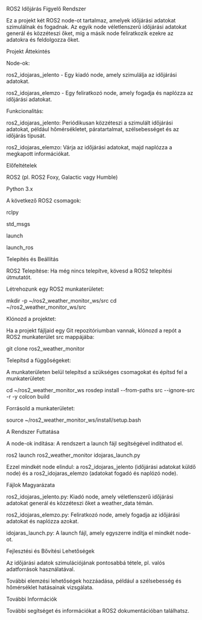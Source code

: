 ROS2 Időjárás Figyelő Rendszer

Ez a projekt két ROS2 node-ot tartalmaz, amelyek időjárási adatokat szimulálnak és fogadnak. Az egyik node véletlenszerű időjárási adatokat generál és közzéteszi őket, míg a másik node feliratkozik ezekre az adatokra és feldolgozza őket.

Projekt Áttekintés

Node-ok:

ros2_idojaras_jelento - Egy kiadó node, amely szimulálja az időjárási adatokat.

ros2_idojaras_elemzo - Egy feliratkozó node, amely fogadja és naplózza az időjárási adatokat.

Funkcionalitás:

ros2_idojaras_jelento: Periódikusan közzéteszi a szimulált időjárási adatokat, például hőmérsékletet, páratartalmat, szélsebességet és az időjárás típusát.

ros2_idojaras_elemzo: Várja az időjárási adatokat, majd naplózza a megkapott információkat.

Előfeltételek

ROS2 (pl. ROS2 Foxy, Galactic vagy Humble)

Python 3.x

A következő ROS2 csomagok:

rclpy

std_msgs

launch

launch_ros

Telepítés és Beállítás

ROS2 Telepítése: Ha még nincs telepítve, kövesd a ROS2 telepítési útmutatót.

Létrehozunk egy ROS2 munkaterületet:

mkdir -p ~/ros2_weather_monitor_ws/src
cd ~/ros2_weather_monitor_ws/src

Klónozd a projektet:

Ha a projekt fájljaid egy Git repozitóriumban vannak, klónozd a repót a ROS2 munkaterület src mappájába:

git clone <a-te-repozitoriumod-url-ja> ros2_weather_monitor

Telepítsd a függőségeket:

A munkaterületen belül telepítsd a szükséges csomagokat és építsd fel a munkaterületet:

cd ~/ros2_weather_monitor_ws
rosdep install --from-paths src --ignore-src -r -y
colcon build

Forrásold a munkaterületet:

source ~/ros2_weather_monitor_ws/install/setup.bash

A Rendszer Futtatása

A node-ok indítása: A rendszert a launch fájl segítségével indíthatod el.

ros2 launch ros2_weather_monitor idojaras_launch.py

Ezzel mindkét node elindul: a ros2_idojaras_jelento (időjárási adatokat küldő node) és a ros2_idojaras_elemzo (adatokat fogadó és naplózó node).

Fájlok Magyarázata

ros2_idojaras_jelento.py: Kiadó node, amely véletlenszerű időjárási adatokat generál és közzéteszi őket a weather_data témán.

ros2_idojaras_elemzo.py: Feliratkozó node, amely fogadja az időjárási adatokat és naplózza azokat.

idojaras_launch.py: A launch fájl, amely egyszerre indítja el mindkét node-ot.

Fejlesztési és Bővítési Lehetőségek

Az időjárási adatok szimulációjának pontosabbá tétele, pl. valós adatforrások használatával.

További elemzési lehetőségek hozzáadása, például a szélsebesség és hőmérséklet hatásainak vizsgálata.

További Információk

További segítséget és információkat a ROS2 dokumentációban találhatsz.
